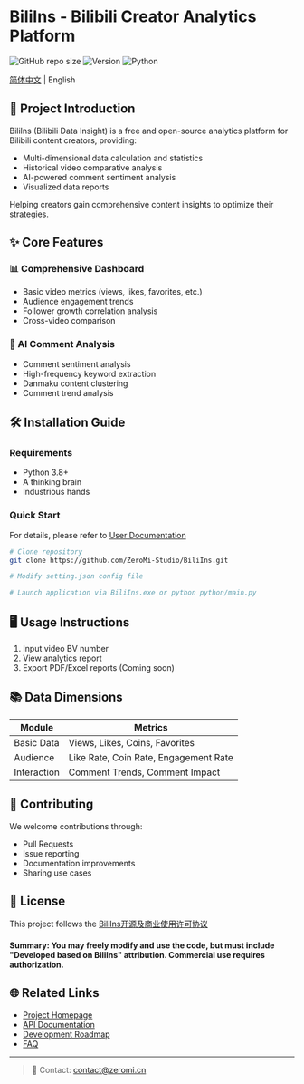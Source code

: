 # BiliIns - Bilibili Creator Analytics Platform

![GitHub repo size](https://img.shields.io/github/repo-size/ZeroMi-Studio/BiliIns)
![Version](https://img.shields.io/badge/version-1.1.0-blue)
![Python](https://img.shields.io/badge/python-3.8%2B-blue)

[简体中文](./README.md) | English

## 📌 Project Introduction

BiliIns (Bilibili Data Insight) is a free and open-source analytics platform for Bilibili content creators, providing:

- Multi-dimensional data calculation and statistics
- Historical video comparative analysis
- AI-powered comment sentiment analysis
- Visualized data reports

Helping creators gain comprehensive content insights to optimize their strategies.

## ✨ Core Features

### 📊 Comprehensive Dashboard
- Basic video metrics (views, likes, favorites, etc.)
- Audience engagement trends
- Follower growth correlation analysis
- Cross-video comparison

### 🤖 AI Comment Analysis
- Comment sentiment analysis
- High-frequency keyword extraction
- Danmaku content clustering
- Comment trend analysis

## 🛠 Installation Guide

### Requirements
- Python 3.8+
- A thinking brain
- Industrious hands

### Quick Start

For details, please refer to [User Documentation](https://github.com/ZeroMi-Studio/BiliIns/wiki)

```bash
# Clone repository
git clone https://github.com/ZeroMi-Studio/BiliIns.git

# Modify setting.json config file

# Launch application via BiliIns.exe or python python/main.py
```

## 🖥 Usage Instructions

1. Input video BV number
2. View analytics report
3. Export PDF/Excel reports (Coming soon)

## 📚 Data Dimensions

| Module       | Metrics                      |
|--------------|------------------------------|
| Basic Data   | Views, Likes, Coins, Favorites|
| Audience     | Like Rate, Coin Rate, Engagement Rate |
| Interaction  | Comment Trends, Comment Impact|

## 🤝 Contributing

We welcome contributions through:
- Pull Requests
- Issue reporting
- Documentation improvements
- Sharing use cases

## 📄 License

This project follows the [BiliIns开源及商业使用许可协议](LICENSE.md)

#### Summary: You may freely modify and use the code, but must include "Developed based on BiliIns" attribution. Commercial use requires authorization.

## 🌐 Related Links

- [Project Homepage](https://biliins.example.com)
- [API Documentation](https://docs.biliins.example.com)
- [Development Roadmap](ROADMAP.md)
- [FAQ](FAQ.md)

---

> 📧 Contact: [contact@zeromi.cn](mailto:contact@zeromi.cn)
